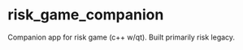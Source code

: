 risk_game_companion
===================

Companion app for risk game (c++ w/qt). Built primarily risk legacy.
